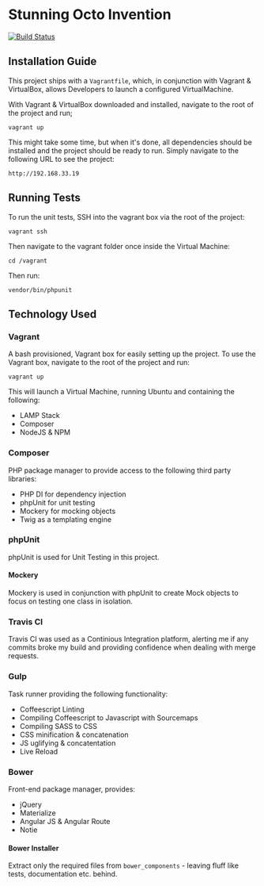 # Stunning Octo Invention

[![Build Status](https://travis-ci.org/dtisgodsson/stunning-octo-invention.svg?branch=master)](https://travis-ci.org/dtisgodsson/stunning-octo-invention)

## Installation Guide

This project ships with a `Vagrantfile`, which, in conjunction with Vagrant & VirtualBox, allows Developers to launch a configured VirtualMachine.

With Vagrant & VirtualBox downloaded and installed, navigate to the root of the project and run;

`vagrant up`

This might take some time, but when it's done, all dependencies should be installed and the project should be ready to run. Simply navigate to the following URL to see the project:

`http://192.168.33.19`

## Running Tests

To run the unit tests, SSH into the vagrant box via the root of the project:

`vagrant ssh`

Then navigate to the vagrant folder once inside the Virtual Machine:

`cd /vagrant`

Then run:

`vendor/bin/phpunit`

## Technology Used

### Vagrant

A bash provisioned, Vagrant box for easily setting up the project. To use the Vagrant box, navigate to the root of the project and run:

`vagrant up`

This will launch a Virtual Machine, running Ubuntu and containing the following:

* LAMP Stack
* Composer
* NodeJS & NPM

### Composer

PHP package manager to provide access to the following third party libraries:

* PHP DI for dependency injection
* phpUnit for unit testing
* Mockery for mocking objects
* Twig as a templating engine

### phpUnit

phpUnit is used for Unit Testing in this project.

#### Mockery

Mockery is used in conjunction with phpUnit to create Mock objects to focus on testing one class in isolation.

### Travis CI

Travis CI was used as a Continious Integration platform, alerting me if any commits broke my build and providing confidence when dealing with merge requests.

### Gulp

Task runner providing the following functionality:

* Coffeescript Linting
* Compiling Coffeescript to Javascript with Sourcemaps
* Compiling SASS to CSS
* CSS minification & concatenation
* JS uglifying & concatentation
* Live Reload

### Bower

Front-end package manager, provides:

* jQuery
* Materialize
* Angular JS & Angular Route
* Notie

#### Bower Installer

Extract only the required files from `bower_components` - leaving fluff like tests, documentation etc. behind.
